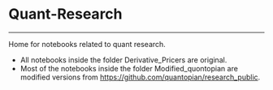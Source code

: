 # Quant-Research
------------------
Home for notebooks related to quant research.
- All notebooks inside the folder Derivative_Pricers are original.
- Most of the notebooks inside the folder Modified_quontopian are modified versions from https://github.com/quantopian/research_public.
